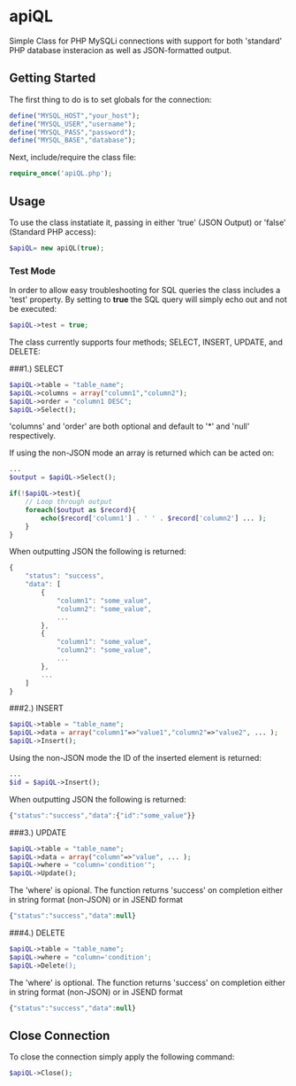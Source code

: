apiQL
=====

Simple Class for PHP MySQLi connections with support for both 'standard' PHP database insteracion as well as JSON-formatted output.

## Getting Started

The first thing to do is to set globals for the connection:

```php
define("MYSQL_HOST","your_host");
define("MYSQL_USER","username");
define("MYSQL_PASS","password");
define("MYSQL_BASE","database");
```
    
Next, include/require the class file:

```php
require_once('apiQL.php');
```

## Usage


To use the class instatiate it, passing in either 'true' (JSON Output) or 'false' (Standard PHP access):

```php
$apiQL= new apiQL(true);
```

### Test Mode

In order to allow easy troubleshooting for SQL queries the class includes a 'test' property. By setting to **true** the SQL query will simply echo out and not be executed:

```php
$apiQL->test = true;
```
    
The class currently supports four methods; SELECT, INSERT, UPDATE, and DELETE:

###1.) SELECT

```php
$apiQL->table = "table_name";
$apiQL->columns = array("column1","column2");
$apiQL->order = "column1 DESC";
$apiQL->Select();
```
    
'columns' and 'order' are both optional and default to '*' and 'null' respectively.

If using the non-JSON mode an array is returned which can be acted on:

```php
...
$output = $apiQL->Select();

if(!$apiQL->test){
    // Loop through output
    foreach($output as $record){
        echo($record['column1'] . ' ' . $record['column2'] ... );
    }
}
```
    
When outputting JSON the following is returned:

```javascript
{
    "status": "success",
    "data": [
        {
            "column1": "some_value",
            "column2": "some_value",
            ...
        },
        {
            "column1": "some_value",
            "column2": "some_value",
            ...
        },
        ...
    ]
}
```
    
###2.) INSERT

```php
$apiQL->table = "table_name";
$apiQL->data = array("column1"=>"value1","column2"=>"value2", ... );
$apiQL->Insert();
```
    
Using the non-JSON mode the ID of the inserted element is returned:

```php
...
$id = $apiQL->Insert();
```
    
When outputting JSON the following is returned:

```javascript
{"status":"success","data":{"id":"some_value"}}
```
    
###3.) UPDATE

```php
$apiQL->table = "table_name";
$apiQL->data = array("column"=>"value", ... );
$apiQL->where = "column='condition'";
$apiQL->Update();
```
    
The 'where' is opional. The function returns 'success' on completion either in string format (non-JSON) or in JSEND format 

```javascript
{"status":"success","data":null}
```

###4.) DELETE

```php
$apiQL->table = "table_name";
$apiQL->where = "column='condition';
$apiQL->Delete();
```
    
The 'where' is optional. The function returns 'success' on completion either in string format (non-JSON) or in JSEND format 

```javascript
{"status":"success","data":null}
```

## Close Connection

To close the connection simply apply the following command:

```php
$apiQL->Close();
```